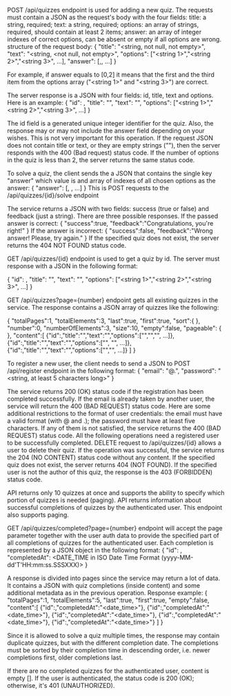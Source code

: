 POST /api/quizzes endpoint is used for adding a new quiz. The requests must contain a JSON as the request's body with the four fields:
title: a string, required;
text: a string, required;
options: an array of strings, required, should contain at least 2 items;
answer: an array of integer indexes of correct options, can be absent or empty if all options are wrong.
structure of the request body:
{
  "title": "<string, not null, not empty>",
  "text": "<string, <not null, not empty>",
  "options": ["<string 1>","<string 2>","<string 3>", ...],
  "answer": [<integer>,<integer>, ...]
}

For example, if answer equals to [0,2] it means that the first and the third item from the options array ("<string 1>" and "<string 3>") are correct.

The server response is a JSON with four fields: id, title, text and options. Here is an example:
{
  "id": <integer>,
  "title": "<string>",
  "text": "<string>",
  "options": ["<string 1>","<string 2>","<string 3>", ...]
}


The id field is a generated unique integer identifier for the quiz. Also, the response may or may not include the answer field depending on your wishes. 
This is not very important for this operation.
If the request JSON does not contain title or text, or they are empty strings (""), then the server responds with the 400 (Bad request) status code. 
If the number of options in the quiz is less than 2, the server returns the same status code.

To solve a quiz, the client sends the a JSON that contains the single key "answer" which value is and array of indexes of all chosen options as the answer:
{
  "answer": [<integer>, <integer>, ...]
}
This is POST requests to the /api/quizzes/{id}/solve endpoint

The service returns a JSON with two fields: success (true or false) and feedback (just a string). There are three possible responses.
If the passed answer is correct:
{
  "success":true,
  "feedback":"Congratulations, you're right!"
}
If the answer is incorrect:
{
  "success":false,
  "feedback":"Wrong answer! Please, try again."
}
If the specified quiz does not exist, the server returns the 404 NOT FOUND status code.

GET /api/quizzes/{id} endpoint is used to get a quiz by id. The server must response with a JSON in the following format:

{
  "id": <integer>,
  "title": "<string>",
  "text": "<string>",
  "options": ["<string 1>","<string 2>","<string 3>", ...]
}

GET /api/quizzes?page={number} endpoint gets all existing quizzes in the service. The response contains a JSON array of quizzes like the following:

{
  "totalPages":1,
  "totalElements":3,
  "last":true,
  "first":true,
  "sort":{ },
  "number":0,
  "numberOfElements":3,
  "size":10,
  "empty":false,
  "pageable": { },
  "content":[
    {"id":<quiz id>,"title":"<string>","text":"<string>","options":["<string>","<string>","<string>", ...]},
    {"id":<quiz id>,"title":"<string>","text":"<string>","options":["<string>", "<string>", ...]},
    {"id":<quiz id>,"title":"<string>","text":"<string>","options":["<string>","<string>", ...]}
  ]
}



To register a new user, the client needs to send a JSON to POST /api/register endpoint in the following format:
{
  "email": "<username>@<domain>.<extension>",
  "password": "<string, at least 5 characters long>"
}

The service returns 200 (OK) status code if the registration has been completed successfully.
If the email is already taken by another user, the service will return the 400 (BAD REQUEST) status code.
Here are some additional restrictions to the format of user credentials:
the email must have a valid format (with @ and .);
the password must have at least five characters.
If any of them is not satisfied, the service returns the 400 (BAD REQUEST) status code.
All the following operations need a registered user to be successfully completed.
DELETE request to /api/quizzes/{id} allows a user to delete their quiz.
If the operation was successful, the service returns the 204 (NO CONTENT) status code without any content.
If the specified quiz does not exist, the server returns 404 (NOT FOUND). If the specified user is not the author of this quiz, 
the response is the 403 (FORBIDDEN) status code.

API returns only 10 quizzes at once and supports the ability to specify which portion of quizzes is needed (paging).
API returns information about successful completions of quizzes by the authenticated user. This endpoint also supports paging.

GET /api/quizzes/completed?page={number} endpoint will accept the page parameter together with the user auth data 
to provide the specified part of all completions of quizzes for the authenticated user. Each completion is represented by a JSON object in the following format:
{
  "id": <quiz id>,
  "completedAt": <DATE_TIME in ISO Date Time Format (yyyy-MM-dd'T'HH:mm:ss.SSSXXX)>
}

A response is divided into pages since the service may return a lot of data. It contains a JSON with quiz completions 
(inside content) and some additional metadata as in the previous operation.
Response example:
{
  "totalPages":1,
  "totalElements":5,
  "last":true,
  "first":true,
  "empty":false,
  "content":[
    {"id":<quiz id>,"completedAt":"<date_time>"},
    {"id":<quiz id>,"completedAt":"<date_time>"},
    {"id":<quiz id>,"completedAt":"<date_time>"},
    {"id":<quiz id>,"completedAt":"<date_time>"},
    {"id":<quiz id>,"completedAt":"<date_time>"}
  ]
}

Since it is allowed to solve a quiz multiple times, the response may contain duplicate quizzes, but with the different completion date. 
The completions must be sorted by their completion time in descending order, i.e. newer completions first, older completions last.

If there are no completed quizzes for the authenticated user, content is empty []. 
If the user is authenticated, the status code is 200 (OK); otherwise, it's 401 (UNAUTHORIZED).
